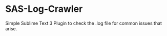 # SAS-Log-Crawler
Simple Sublime Text 3 Plugin to check the .log file for common issues that arise.
